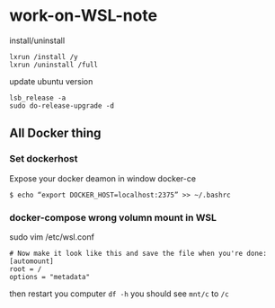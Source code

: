 # work-on-WSL-note

install/uninstall
```
lxrun /install /y
lxrun /uninstall /full
```
update ubuntu version
```
lsb_release -a
sudo do-release-upgrade -d
```

## All Docker thing

### Set dockerhost

Expose your docker deamon in window docker-ce
```
$ echo “export DOCKER_HOST=localhost:2375” >> ~/.bashrc
```

### docker-compose wrong volumn mount in WSL

sudo vim /etc/wsl.conf

```
# Now make it look like this and save the file when you're done:
[automount]
root = /
options = "metadata"
```
then restart you computer
`df -h` you should see `mnt/c` to `/c`
